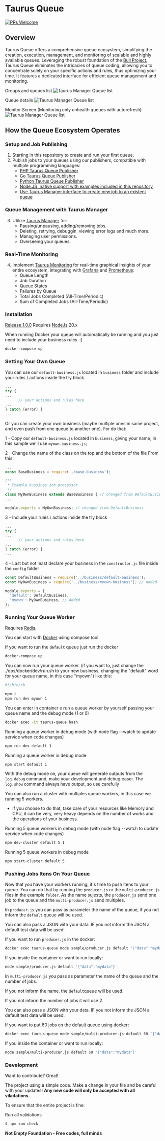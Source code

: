 # Taurus Queue

[![PRs Welcome](https://img.shields.io/badge/PRs-welcome-brightgreen.svg?style=flat-square)](http://makeapullrequest.com)

## Overview

Taurus Queue offers a comprehensive queue ecosystem, simplifying the creation, execution, management, and monitoring of scalable and highly available queues. Leveraging the robust foundation of the [Bull Project](https://github.com/OptimalBits/bull), Taurus Queue eliminates the intricacies of queue coding, allowing you to concentrate solely on your specific actions and rules, thus optimizing your time. It features a dedicated interface for efficient queue management and monitoring.

Groups and queues list
![Taurus Manager Queue list](https://github.com/not-empty/taurus-manager-vue/blob/master/screenshot1.png)

Queue details
![Taurus Manager Queue list](https://github.com/not-empty/taurus-manager-vue/blob/master/screenshot2.png)

Monitor Screen (Monitoring only unhealth queues with autorefresh)
![Taurus Manager Queue list](https://github.com/not-empty/taurus-manager-vue/blob/master/screenshot3.png)

## How the Queue Ecosystem Operates

### Setup and Job Publishing
1. Starting in this repository to create and run your first queue.
2. Publish jobs to your queues using our publishers, compatible with multiple programming languages:
   - [PHP Taurus Queue Publisher](https://github.com/not-empty/taurus-publisher-php-lib)
   - [Go Taurus Queue Publisher](https://github.com/not-empty/taurus-publisher-golang)
   - [Python Taurus Queue Publisher](https://github.com/not-empty/taurus-publisher-python)
   - [Node.JS, native support with examples included in this repository](https://github.com/not-empty/taurus-queue-nodejs/blob/master/sample/producer.js)
   - [Use Taurus Manager interface to create new job to an existent queue](https://github.com/not-empty/taurus-manager-vue)


### Queue Management with Taurus Manager
3. Utilize [Taurus Manager](https://github.com/not-empty/taurus-manager-vue) for:
   - Pausing/unpausing, adding/removing jobs.
   - Deleting, retrying, debuggin, viewing error logs and much more.
   - Managing user permissions.
   - Overseeing your queues.

### Real-Time Monitoring
4. Implement [Taurus Monitoring](https://github.com/not-empty/taurus-monitoring) for real-time graphical insights of your entire ecosystem, integrating with [Grafana](https://grafana.com) and [Prometheus](https://prometheus.io):
   - Queue Length
   - Job Duration
   - Queue States
   - Failures by Queue
   - Total Jobs Completed (All-Time/Periodic)
   - Sum of Completed Jobs (All-Time/Periodic)


### Installation

[Release 1.0.0](https://github.com/not-empty/taurus-queue-nodejs/releases/tag/1.0.0) Requires [NodeJs](https://nodejs.org) 20.x

When running Docker your queue will automatically be running and you just need to include your business rules.
:)

```sh
docker-compose up
```
### Setting Your Own Queue

You can use our `default-business.js` located in `business` folder and include your rules / actions inside the try block

```js
...
try {
...
      // your actions and rules here
...
} catch (error) {
...
```

Or you can create your own business (maybe multiple ones in same project, and even push from one queue to another one).
For do that:

1 - Copy our `default-business.js` located in `business`, giving your name, in this sample we'll use `myown-business.js`;

2 - Change the name of the class on the top and the bottom of the file
From this:
```js
...
const BaseBusiness = require('./base-business');

/**
 * Example bussines job processor
 */
class MyOwnBusiness extends BaseBusiness { // changed from DefaultBusiness
...

module.exports = MyOwnBusiness; // changed from DefaultBusiness
```

3 - Include your rules / actions inside the try block
```js
...
try {
...
      // your actions and rules here
...
} catch (error) {
...
```

4 - Last but not least declare your business in the `constructor.js` file inside the `config` folder
```js
const DefaultBusiness = require('../business/default-business');
const MyOwnBusiness = require('../business/myown-business'); // Added

module.exports = {
  'default': DefaultBusiness,
  'myown': MyOwnBusiness, // Added
};
```
### Running Your Queue Worker

Requires [Redis](https://redis.io/). 

You can start with [Docker](https://docs.docker.com/get-docker/) using compose tool.

If you want to run the `default` queue just run the docker

```sh
docker-compose up
```

You can now run your queue worker. (if you want to, just change the ./ops/docker/dev/run.sh to your new business, changing the "default" word for your queue name, in this case "myown") like this:

```bash
#!/bin/sh

npm i
npm run dev myown 1
```

You can enter in container e run a queue worker by yourself passing your queue name and the debug mode (1 or 0)

```sh
docker exec -it taurus-queue bash
```

Running a queue worker in debug mode (with node flag --watch to update service when code changes)
```sh
npm run dev default 1
```

Running a queue worker in debug mode
```sh
npm start default 1
```

With the debug mode on, your queue will generate outputs from the `log.debug` command, make your development and debug easer.
The `log.show` command always have output, so use carefully

You can also run a cluster with multiples queue workers, in this case we running 5 workers.
* if you choose to do that, take care of your resources like Memory and CPU, it can be very, very heavy depends on the number of works and the operations of your business.

Running 5 queue workers in debug mode (with node flag --watch to update service when code changes)
```sh
npm dev-cluster default 5 1
```

Running 5 queue workers in debug mode
```sh
npm start-cluster default 5
```

### Pushing Jobs Itens On Your Queue

Now that you have your workers running, it's time to push itens to your queue.
You can do that by running the `producer.js` or the `multi-producer.js` files in the example `folder`.
As the name sujests, the `producer.js` send one job to the queue and the `multi-producer.js` send multiples.

In `producer.js` you can pass as parameter the name of the queue, if you not inform the `default` queue will be used.

You can also pass a JSON with your data. IF you not inform the JSON a default test data will be used.

If you want to run `producer.js` in the docker:

```sh
docker exec taurus-queue node sample/producer.js default '{"data":"mydata"}'
```

If you inside the container or want to run locally:
```sh
node sample/producer.js default '{"data":"mydata"}'
```

In `multi-producer.js` you pass as parameter the name of the queue and the number of jobs.

If you not inform the name, the `default`queue will be used.

If you not inform the number of jobs it will use 2.

You can also pass a JSON with your data. IF you not inform the JSON a default test data will be used.

If you want to put 60 jobs on the default queue using docker:

```sh
docker exec taurus-queue node sample/multi-producer.js default 60 '{"data":"mydata"}'
```

If you inside the container or want to run locally:
```sh
node sample/multi-producer.js default 60 '{"data":"mydata"}'
```

### Development

Want to contribute? Great!

The project using a simple code.
Make a change in your file and be careful with your updates!
**Any new code will only be accepted with all viladations.**

To ensure that the entire project is fine:

Run all validations

```sh
$ npm run check
```

**Not Empty Foundation - Free codes, full minds**
